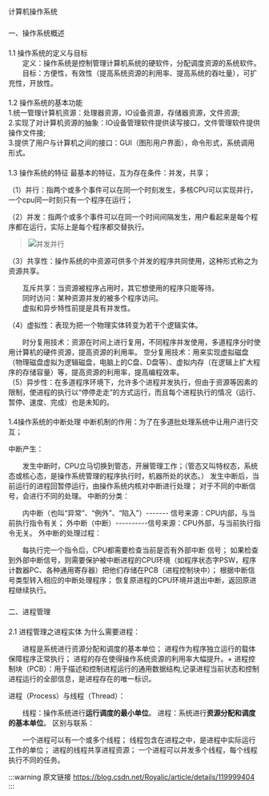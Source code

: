 #
计算机操作系统

###
一、操作系统概述
####
1.1 操作系统的定义与目标  
&emsp;&emsp;定义：操作系统是控制管理计算机系统的硬软件，分配调度资源的系统软件。<br>
&emsp;&emsp;目标：方便性，有效性（提高系统资源的利用率、提高系统的吞吐量），可扩充性，开放性。<br>
####
1.2 操作系统的基本功能<br>
1.统一管理计算机资源：处理器资源，IO设备资源，存储器资源，文件资源;<br>
2.实现了对计算机资源的抽象：IO设备管理软件提供读写接口，文件管理软件提供操作文件接;<br>
3.提供了用户与计算机之间的接口：GUI（图形用户界面），命令形式，系统调用形式。<br>

####
1.3 操作系统的特征
最基本的特征，互为存在条件：并发，共享；


（1）并行：指两个或多个事件可以在同一个时刻发生，多核CPU可以实现并行，一个cpu同一时刻只有一个程序在运行；

（2）并发：指两个或多个事件可以在同一个时间间隔发生，用户看起来是每个程序都在运行，实际上是每个程序都交替执行。
>![并发并行](/bing.png)


（3）共享性：操作系统的中资源可供多个并发的程序共同使用，这种形式称之为资源共享。

&emsp;&emsp;互斥共享：当资源被程序占用时，其它想使用的程序只能等待。<br>
&emsp;&emsp;同时访问：某种资源并发的被多个程序访问。<br>
&emsp;&emsp;虚拟和异步特性前提是具有并发性。<br>

<p>（4）虚拟性：表现为把一个物理实体转变为若干个逻辑实体。</p>

&emsp;&emsp;时分复用技术：资源在时间上进行复用，不同程序并发使用，多道程序分时使用计算机的硬件资源，提高资源的利用率。
空分复用技术：用来实现虚拟磁盘（物理磁盘虚拟为逻辑磁盘，电脑上的C盘、D盘等）、虚拟内存（在逻辑上扩大程序的存储容量）等，提高资源的利用率，提高编程效率。<br>
（5）异步性：在多道程序环境下，允许多个进程并发执行，但由于资源等因素的限制，使进程的执行以“停停走走”的方式运行，而且每个进程执行的情况（运行、暂停、速度、完成）也是未知的。<br>

####
1.4操作系统的中断处理
中断机制的作用：为了在多道批处理系统中让用户进行交互；

中断产生：

&emsp;&emsp;发生中断时，CPU立马切换到管态，开展管理工作；（管态又叫特权态，系统态或核心态，是操作系统管理的程序执行时，机器所处的状态。）
发生中断后，当前运行的进程回暂停运行，由操作系统内核对中断进行处理；
对于不同的中断信号，会进行不同的处理。
中断的分类：

&emsp;&emsp;内中断（也叫“异常”、“例外”、“陷入”）------- 信号来源：CPU内部，与当前执行指令有关；
外中断（中断）----------信号来源：CPU外部，与当前执行指令无关。
外中断的处理过程：

&emsp;&emsp;每执行完一个指令后，CPU都需要检查当前是否有外部中断 信号；
如果检查到外部中断信号，则需要保护被中断进程的CPU环境（如程序状态字PSW，程序计数器PC、各种通用寄存器）把他们存储在PCB（进程控制块中）；
根据中断信号类型转入相应的中断处理程序；
恢复原进程的CPU环境并退出中断，返回原进程继续执行。

###
二、进程管理
####
2.1 进程管理之进程实体
为什么需要进程：

&emsp;&emsp;进程是系统进行资源分配和调度的基本单位；
进程作为程序独立运行的载体保障程序正常执行；
进程的存在使得操作系统资源的利用率大幅提升。+
进程控制块（PCB）：用于描述和控制进程运行的通用数据结构,记录进程当前状态和控制进程运行的全部信息，是进程存在的唯一标识。

进程（Process）与线程（Thread）：

&emsp;&emsp;线程：操作系统进行**运行调度的最小单位**。
进程：系统进行**资源分配和调度的基本单位**。
区别与联系：

&emsp;&emsp;一个进程可以有一个或多个线程；
线程包含在进程之中，是进程中实际运行工作的单位；
进程的线程共享进程资源；
一个进程可以并发多个线程，每个线程执行不同的任务。

:::warning 原文链接
https://blog.csdn.net/Royalic/article/details/119999404
:::
